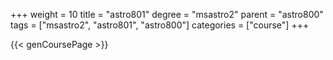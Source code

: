 +++
weight = 10
title = "astro801"
degree = "msastro2"
parent = "astro800"
tags = ["msastro2", "astro801", "astro800"]
categories = ["course"]
+++

{{< genCoursePage >}}
